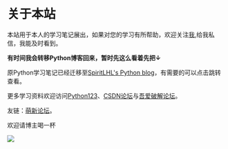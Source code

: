 # 关于本站


本站用于本人的学习笔记展出，如果对您的学习有所帮助，欢迎关注[我](https://space.bilibili.com/11573578),给我私信，我能及时看到。

**有时间我会转移Python博客回来，暂时先这么看着先把↓**

原Python学习笔记已经迁移至[SpiritLHL's Python blog](https://spiritlhl.github.io/jupyter_notebook_blogs/)，有需要的可以点击跳转查看。

更多学习资料欢迎访问[Python123](https://python123.io/)、[CSDN论坛](https://blog.csdn.net/)与[吾爱破解论坛](https://www.52pojie.cn/)。

友链：[萌新论坛](https://www.lolichan.vip)。

欢迎请博主喝一杯

![](https://spiritlhl-tc.oss-cn-beijing.aliyuncs.com/zz.jpg)

